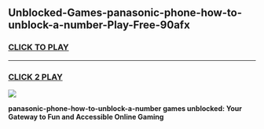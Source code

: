 
## Unblocked-Games-panasonic-phone-how-to-unblock-a-number-Play-Free-90afx
<h3>
<a href="https://premium76.site?title=panasonic-phone-how-to-unblock-a-number&ref=19M">CLICK TO PLAY</a></h3>
<hr>

<h3>
<a href="https://premium76.site?title=panasonic-phone-how-to-unblock-a-number&ref=19M">CLICK 2 PLAY</a>
  
</h3>

<a href="https://premium76.site?title=panasonic-phone-how-to-unblock-a-number&ref=19M"><img src="https://clearcache.store/games.png"></a>


**panasonic-phone-how-to-unblock-a-number games unblocked: Your Gateway to Fun and Accessible Online Gaming**

